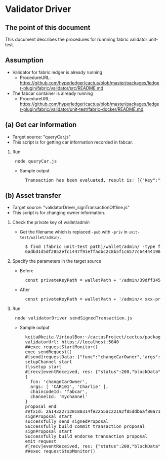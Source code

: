 <!--
 Copyright 2020 Fujitsu Ltd.
 SPDX-License-Identifier: Apache-2.0
 README.md
-->

# Validator Driver

## The point of this document
This document describes the procedures for runnning fabric validator unit-test.

## Assumption
- Validator for fabric ledger is already running
	- ProcedureURL: https://github.com/hyperledger/cactus/blob/master/packages/ledger-plugin/fabric/validator/src/README.md
- The fabcar container is already running
	- ProcedureURL: https://github.com/hyperledger/cactus/blob/master/packages/ledger-plugin/fabric/validator/unit-test/fabric-docker/README.md

## (a) Get car information
- Target source: "queryCar.js"
- This script is for getting car information recorded in fabcar.

1) Run
	<pre>
	node queryCar.js</pre>

	- Sample output
		<pre>
		Transaction has been evaluated, result is: [{"Key":"CAR0", "Record":{"colour":"blue","make":"Toyota","model":"Prius","owner":"Tomoko"}},{"Key":"CAR1", "Record":{"colour":"red","make":"Ford","model":"Mustang","owner":"Brad"}},{"Key":"CAR2", "Record":{"colour":"green","make":"Hyundai","model":"Tucson","owner":"Jin Soo"}},{"Key":"CAR3", "Record":{"colour":"yellow","make":"Volkswagen","model":"Passat","owner":"Max"}},{"Key":"CAR4", "Record":{"colour":"black","make":"Tesla","model":"S","owner":"Adriana"}},{"Key":"CAR5", "Record":{"colour":"purple","make":"Peugeot","model":"205","owner":"Michel"}},{"Key":"CAR6", "Record":{"colour":"white","make":"Chery","model":"S22L","owner":"Aarav"}},{"Key":"CAR7", "Record":{"colour":"violet","make":"Fiat","model":"Punto","owner":"Pari"}},{"Key":"CAR8", "Record":{"colour":"indigo","make":"Tata","model":"Nano","owner":"Valeria"}},{"Key":"CAR9", "Record":{"colour":"brown","make":"Holden","model":"Barina","owner":"Shotaro"}}]</pre> 

## (b) Asset transfer
- Target source: "validatorDriver_signTransactionOffline.js"
- This script is for changing owner information.

1) Check the private key of wallet/admin
	- Get the filename which is replaced `-pub` with `-priv` in `unit-test/wallet/admin/`.
		<pre>
		$ find (fabric unit-test path)/wallet/admin/ -type f -name '*-pub' | sed -e "s/-pub\$/-priv/"
		6adbd1d5df2852efc1447f91effadbc2c8b5f1c6577c644441905f05e9551018-priv</pre>


2) Specify the parameters in the target source
	- Before
		<pre>
		const privateKeyPath = walletPath + '/admin/39dff34541b3ebc034474ed3b68cde6477f319bd67d01bb771e99b6f7595b4cf-priv';</pre>

	- After
		<pre>
		const privateKeyPath = walletPath + '/admin/< xxx-priv checked by step1 >';</pre>


3) Run
	<pre>
	node validatorDriver_sendSignedTransaction.js </pre>

	- Sample output
		<pre>
		keita@keita-VirtualBox:~/cactusProject/cactus/packages/ledger-plugin/fabric/validator/unit-test$ node validatorDriver_signTransactionOffline.js 
		validatorUrl: https://localhost:5040
		##exec requestStartMonitor()
		exec sendRequest()
		#[send]requestData: {"func":"changeCarOwner","args":{"carId":"CAR101","newOwner":"Charlie"}}
		setupChannel start
		tlssetup start
		#[recv]eventReceived, res: {"status":200,"blockData":[]}
		{
		  fcn: 'changeCarOwner',
		  args: [ 'CAR101', 'Charlie' ],
		  chaincodeId: 'fabcar',
		  channelId: 'mychannel'
		}
		proposal end
		##txId: 2a143227120188314fe2255ac22192f85ddb6af80a715f2f64f5d02ad052d8aa
		signProposal start
		successfully send signedProposal
		Successfully build commit transaction proposal
		signProposal start
		Successfully build endorse transaction proposal
		emit request
		#[recv]eventReceived, res: {"status":200,"blockData":[]}
		##exec requestStopMonitor()</pre>